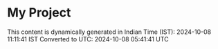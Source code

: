 # My Project

This content is dynamically generated in Indian Time (IST): 2024-10-08 11:11:41 IST
Converted to UTC: 2024-10-08 05:41:41 UTC
